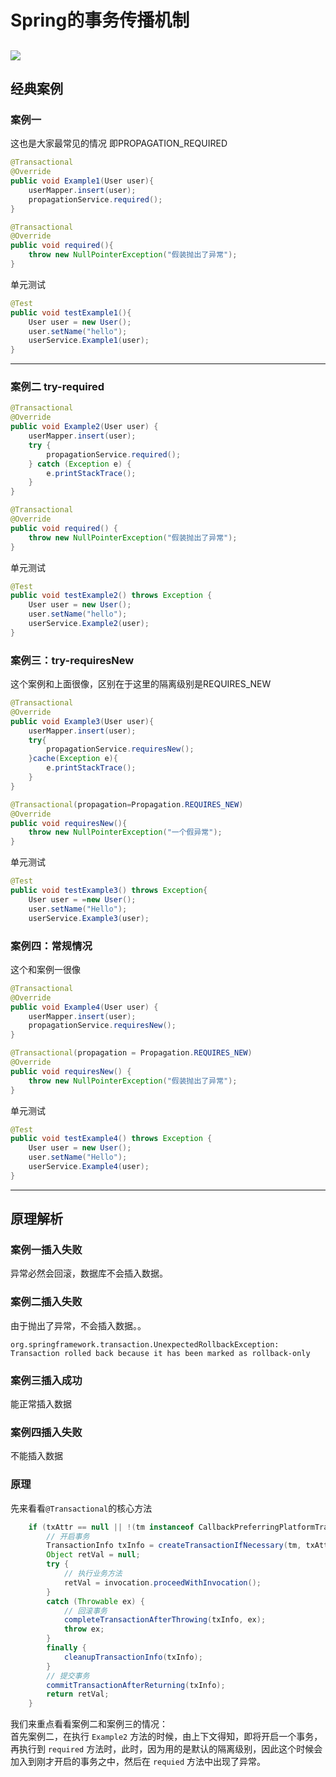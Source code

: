 # Spring的事务传播机制


![](https://cdn.nlark.com/yuque/0/2020/svg/931592/1581757864041-bda74293-bd26-4770-b3a5-0543f0264792.svg)
---

<a name="anyFc"></a>
## 经典案例
<a name="AcBms"></a>
### 案例一
这也是大家最常见的情况 即PROPAGATION_REQUIRED

```java
@Transactional
@Override
public void Example1(User user){
	userMapper.insert(user);
    propagationService.required();
}
```

```java
@Transactional
@Override
public void required(){
	throw new NullPointerException("假装抛出了异常");
}

```

单元测试

```java
@Test
public void testExample1(){
    User user = new User();
    user.setName("hello");
    userService.Example1(user);
}
```

---

<a name="wKFlw"></a>
### 案例二 try-required

```java
@Transactional
@Override
public void Example2(User user) {
    userMapper.insert(user);
    try {
        propagationService.required();
    } catch (Exception e) {
        e.printStackTrace();
    }
}
```

```java
@Transactional
@Override
public void required() {
    throw new NullPointerException("假装抛出了异常");
}
```
单元测试

```java
@Test
public void testExample2() throws Exception {
    User user = new User();
    user.setName("hello");
    userService.Example2(user);
}

```
<a name="0jsas"></a>
### 案例三：try-requiresNew
这个案例和上面很像，区别在于这里的隔离级别是REQUIRES_NEW

```java
@Transactional
@Override
public void Example3(User user){
    userMapper.insert(user);
    try{
    	propagationService.requiresNew();
    }cache(Exception e){
    	e.printStackTrace();
    }
}
```

```java
@Transactional(propagation=Propagation.REQUIRES_NEW)
@Override
public void requiresNew(){
    throw new NullPointerException("一个假异常");
}
```

单元测试
```java
@Test
public void testExample3() throws Exception{
    User user = =new User();
    user.setName("Hello");
    userService.Example3(user);
```
<a name="0WqIR"></a>
### 案例四：常规情况
这个和案例一很像

```java
@Transactional
@Override
public void Example4(User user) {
    userMapper.insert(user);
    propagationService.requiresNew();
}
```

```java
@Transactional(propagation = Propagation.REQUIRES_NEW)
@Override
public void requiresNew() {
    throw new NullPointerException("假装抛出了异常");
}
```

单元测试

```java
@Test
public void testExample4() throws Exception {
    User user = new User();
    user.setName("Hello");
    userService.Example4(user);
}
```

---

<a name="QL67Q"></a>
## 原理解析
<a name="t40Tu"></a>
### 案例一插入失败
异常必然会回滚，数据库不会插入数据。
<a name="xAoFE"></a>
### 案例二插入失败
由于抛出了异常，不会插入数据。。

```
org.springframework.transaction.UnexpectedRollbackException: 
Transaction rolled back because it has been marked as rollback-only

```
<a name="pn1hy"></a>
### 案例三插入成功
能正常插入数据
<a name="NCZyv"></a>
### 案例四插入失败
不能插入数据
<a name="2Gl7t"></a>
### 原理
先来看看`@Transactional`的核心方法

```java
	if (txAttr == null || !(tm instanceof CallbackPreferringPlatformTransactionManager)) {
		// 开启事务
		TransactionInfo txInfo = createTransactionIfNecessary(tm, txAttr, joinpointIdentification);
		Object retVal = null;
		try {
			// 执行业务方法
			retVal = invocation.proceedWithInvocation();
		}
		catch (Throwable ex) {
			// 回滚事务
			completeTransactionAfterThrowing(txInfo, ex);
			throw ex;
		}
		finally {
			cleanupTransactionInfo(txInfo);
		}
		// 提交事务
		commitTransactionAfterReturning(txInfo);
		return retVal;
	}
```
我们来重点看看案例二和案例三的情况：<br />首先案例二，在执行 `Example2` 方法的时候，由上下文得知，即将开启一个事务，再执行到 `required` 方法时，此时，因为用的是默认的隔离级别，因此这个时候会加入到刚才开启的事务之中，然后在 `requied` 方法中出现了异常。
